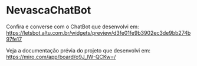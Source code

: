 # NevascaChatBot

Confira e converse com o ChatBot que desenvolvi em: https://letsbot.altu.com.br/widgets/preview/d3fe01fe9b3902ec3de9bb274b97fe17

Veja a documentação prévia do projeto que desenvolvi em: https://miro.com/app/board/o9J_lW-QCKw=/
